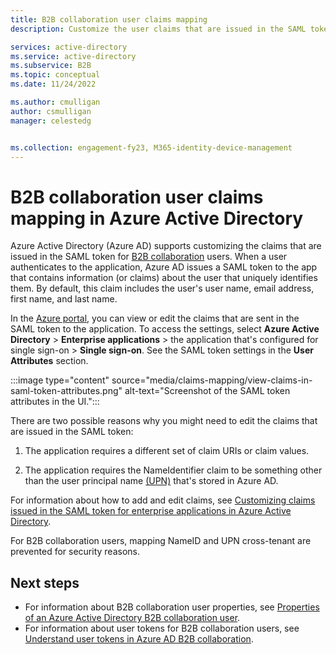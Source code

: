 ```yaml
---
title: B2B collaboration user claims mapping
description: Customize the user claims that are issued in the SAML token for Azure Active Directory (Azure AD) B2B users.

services: active-directory
ms.service: active-directory
ms.subservice: B2B
ms.topic: conceptual
ms.date: 11/24/2022

ms.author: cmulligan
author: csmulligan
manager: celestedg


ms.collection: engagement-fy23, M365-identity-device-management
---
```


# B2B collaboration user claims mapping in Azure Active Directory

Azure Active Directory (Azure AD) supports customizing the claims that are issued in the SAML token for [B2B collaboration](what-is-b2b.md) users. When a user authenticates to the application, Azure AD issues a SAML token to the app that contains information (or claims) about the user that uniquely identifies them. By default, this claim includes the user's user name, email address, first name, and last name.

In the [Azure portal](https://portal.azure.com), you can view or edit the claims that are sent in the SAML token to the application. To access the settings, select **Azure Active Directory** > **Enterprise applications** > the application that's configured for single sign-on > **Single sign-on**. See the SAML token settings in the **User Attributes** section.

:::image type="content" source="media/claims-mapping/view-claims-in-saml-token-attributes.png" alt-text="Screenshot of the SAML token attributes in the UI.":::

There are two possible reasons why you might need to edit the claims that are issued in the SAML token:

1. The application requires a different set of claim URIs or claim values.

2. The application requires the NameIdentifier claim to be something other than the user principal name [(UPN)](../hybrid/connect/plan-connect-userprincipalname.md#what-is-userprincipalname) that's stored in Azure AD.

For information about how to add and edit claims, see [Customizing claims issued in the SAML token for enterprise applications in Azure Active Directory](../develop/saml-claims-customization.md).

For B2B collaboration users, mapping NameID and UPN cross-tenant are prevented for security reasons.

## Next steps

- For information about B2B collaboration user properties, see [Properties of an Azure Active Directory B2B collaboration user](user-properties.md).
- For information about user tokens for B2B collaboration users, see [Understand user tokens in Azure AD B2B collaboration](user-token.md).
